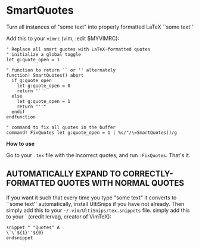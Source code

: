 # SmartQuotes
Turn all instances of "some text" into properly formatted LaTeX ``some text'' 

Add this to your `vimrc` (vim, :edit $MYVIMRC):

```vimscript
" Replace all smart quotes with LaTeX-formatted quotes
" initialize a global toggle
let g:quote_open = 1

" function to return `` or '' alternately
function! SmartQuotes() abort
  if g:quote_open
    let g:quote_open = 0
    return '``'
  else
    let g:quote_open = 1
    return "''"
  endif
endfunction

" command to fix all quotes in the buffer
command! FixQuotes let g:quote_open = 1 | %s/"/\=SmartQuotes()/g
```

**How to use**

Go to your `.tex` file with the incorrect quotes, and run `:FixQuotes`. That's it.

## AUTOMATICALLY EXPAND TO CORRECTLY-FORMATTED QUOTES WITH NORMAL QUOTES ##

If you want it such that every time you type "some text" it converts to ``some text'' 
automatically, install UltiSnips if you have not already. Then simply add this to
your `~/.vim/UltiSnips/tex.snippets` file. 
simply add this to your ` (credit lervag, creator of VimTeX):

```vimscript
snippet " "Quotes" A
\`\`${1}''${0}
endsnippet
```

